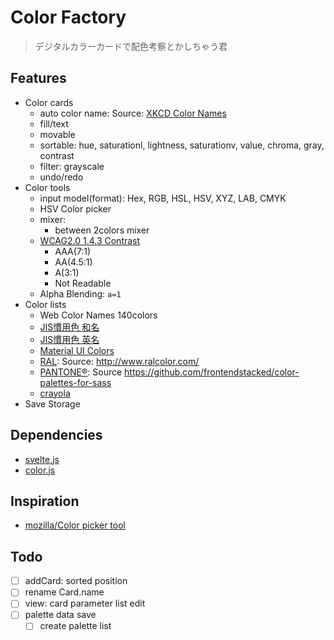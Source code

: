 Color Factory
======================
> デジタルカラーカードで配色考察とかしちゃう君

## Features
* Color cards
    * auto color name: Source: [XKCD Color Names](https://www.w3schools.com/colors/colors_xkcd.asp)
    * fill/text
    * movable
    * sortable: hue, saturationl, lightness, saturationv, value, chroma, gray, contrast
    * filter: grayscale
    * undo/redo
* Color tools
    * input model(format): Hex, RGB, HSL, HSV, XYZ, LAB, CMYK
    * HSV Color picker
    * mixer:
        * between 2colors mixer
    * [WCAG2.0 1.4.3 Contrast](https://www.w3.org/TR/2008/REC-WCAG20-20081211/#visual-audio-contrast)
        * AAA(7:1)
        * AA(4.5:1)
        * A(3:1)
        * Not Readable
    * Alpha Blending: `a=1`
* Color lists
    * Web Color Names 140colors
    * [JIS慣用色 和名](http://www.color-sample.com/popular/jiscolor/ja/)
    * [JIS慣用色 英名](http://www.color-sample.com/popular/jiscolor/en/)
    * [Material UI Colors](http://material.io/guidelines/style/color.html#color-color-palette)
    * [RAL](http://www.ral-farben.de/): Source: http://www.ralcolor.com/
    * [PANTONE®](http://www.pantone.com): Source https://github.com/frontendstacked/color-palettes-for-sass
    * [crayola](https://www.w3schools.com/colors/colors_crayola.asp)
* Save Storage

## Dependencies
* [svelte.js](https://svelte.technology/)
* [color.js](https://github.com/Qix-/color)

## Inspiration
* [mozilla/Color picker tool](https://developer.mozilla.org/ja/docs/Web/CSS/CSS_Colors/Color_picker_tool)

## Todo
- [ ] addCard: sorted position
- [ ] rename Card.name
- [ ] view: card parameter list edit
- [ ] palette data save
    - [ ] create palette list
